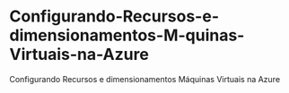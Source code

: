 # Configurando-Recursos-e-dimensionamentos-M-quinas-Virtuais-na-Azure
Configurando Recursos e dimensionamentos Máquinas Virtuais na Azure

